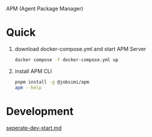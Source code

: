 APM (Agent Package Manager)

# Quick

1. download docker-compose.yml and start APM Server
   ```sh
   docker compose -f docker-compose.yml up
   ```
2. install APM CLI
   ```sh
   pnpm install -g @jobsimi/apm
   apm --help
   ```

# Development

[seperate-dev-start.md](./docs/seperate-dev-start.md)
